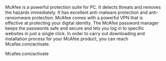 McAfee is a powerful protection suite for PC. It detects threats and removes the hazards immediately. It has excellent anti-malware protection and anti-ransomware protection. McAfee comes with a powerful VPN that is effective at protecting your digital identity. The McAfee password manager keeps the passwords safe and secure and lets you log in to specific websites in just a single click. In order to carry out downloading and installation process for your McAfee product, you can reach Mcafee.com/activate.  

Mcafee.com/activate
